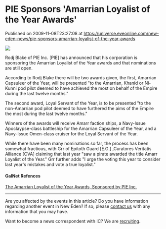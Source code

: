 # PIE Sponsors 'Amarrian Loyalist of the Year Awards'
Published on 2009-11-08T23:27:08 at https://universe.eveonline.com/new-eden-news/pie-sponsors-amarrian-loyalist-of-the-year-awards

![](http://www.eve-ic.net/media/assets/icarticlebanner.png)  
  
Rodj Blake of PIE Inc. [PIE] has announced that his corporation is sponsoring the Amarrian Loyalist of the Year awards and that nominations are still open.  
  
According to Rodj Blake there will be two awards given, the first, Amarrian Capsuleer of the Year, will be presented "to the Amarrian, Khanid or Ni-Kunni pod pilot deemed to have achieved the most on behalf of the Empire during the last twelve months."  
  
The second award, Loyal Servant of the Year, is to be presented "to the non-Amarrian pod pilot deemed to have furthered the aims of the Empire the most during the last twelve months."  
  
Winners of the awards will receive Amarr faction ships, a Navy-Issue Apoclaypse-class battleship for the Amarrian Capsuleer of the Year, and a Navy-Issue Omen-class cruiser for the Loyal Servant of the Year.  
  
While there have been many nominations so far, the process has been somewhat fractious, with Grr of Epitoth Guard [E.G.] ,Curatores Veritatis Alliance [CVA] claiming that last year "saw a pirate awarded the title Amarr Loyalist of the Year." Grr further adds "I urge the voting this year to consider last year's mistakes and vote a true loyalist."

#### GalNet Refences

[The Amarrian Loyalist of the Year Awards, Sponsored by PIE Inc.](http://www.eveonline.com/ingameboard.asp?a=topic&threadID=1208928)

* * *

Are you affected by the events in this article? Do you have information regarding another event in New Eden? If so, please [contact us](http://myeve.eve-online.com/news.asp?a=submitrp) with any information that you may have.  
  
Want to become a news correspondent with IC? We are [recruiting](http://www.eveonline.com/isd.asp).
